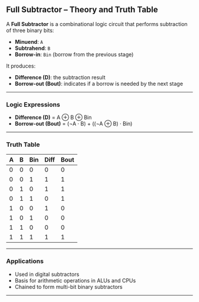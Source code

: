 ##  Full Subtractor – Theory and Truth Table

A **Full Subtractor** is a combinational logic circuit that performs subtraction of three binary bits:

- **Minuend**: `A`  
- **Subtrahend**: `B`  
- **Borrow-in**: `Bin` (borrow from the previous stage)

It produces:  
- **Difference (D)**: the subtraction result  
- **Borrow-out (Bout)**: indicates if a borrow is needed by the next stage

---

###  Logic Expressions

- **Difference (D)** = A ⊕ B ⊕ Bin  
- **Borrow-out (Bout)** = (¬A · B) + ((¬A ⊕ B) · Bin)

---

###  Truth Table

| A | B | Bin | Diff | Bout |
|---|---|-----|------|------|
| 0 | 0 |  0  |  0   |  0   |
| 0 | 0 |  1  |  1   |  1   |
| 0 | 1 |  0  |  1   |  1   |
| 0 | 1 |  1  |  0   |  1   |
| 1 | 0 |  0  |  1   |  0   |
| 1 | 0 |  1  |  0   |  0   |
| 1 | 1 |  0  |  0   |  0   |
| 1 | 1 |  1  |  1   |  1   |

---

###  Applications

- Used in digital subtractors
- Basis for arithmetic operations in ALUs and CPUs
- Chained to form multi-bit binary subtractors

---
